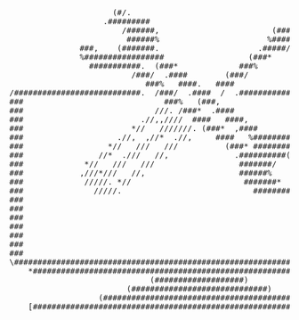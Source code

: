 <pre>
                      (#/.                                                      
                    .#########                              #####               
                        /######,                        (#######                
                         ######%                       %######,                 
               ###,    (#######.                     .#####/                    
               %#################                  (###*                        
                 ###########.  (###*             ###%                           
                          /###/  .####        (###/                             
                             ###%   ####.   ####                                
/###########################.  /###/  .####  /  .##############################\ 
###                              ###%   (###,                                ###
###                            ///. /###*  .####                             ###
###                         .//,,////  ####   ####,                          ###
###                       *//   ///////. (###*  ,####                        ###
###                    .//,  ,//*  .//,     ####   %##########               ###
###                  *//   ///   ///          (###* #############            ###
###                //*  .///   //,              .##########(######           ###
###             *//   ///   ///                  #######/       %(           ###
###            ,///*///   //,                    ######%                     ###
###             /////. *//                        #######*                   ###
###               /////.                            ########%                ###
###                                                                          ###
###                                                                          ###
###                                                                          ###
###                                                                          ###
###                                                                          ###
###                                                                          ###
###                                                                          ###
\##############################################################################/
    *#######################################################################*   
                              (###################)                             
                         (#############################)                        
                   (#########################################)                  
    [#######################################################################]
</pre>
